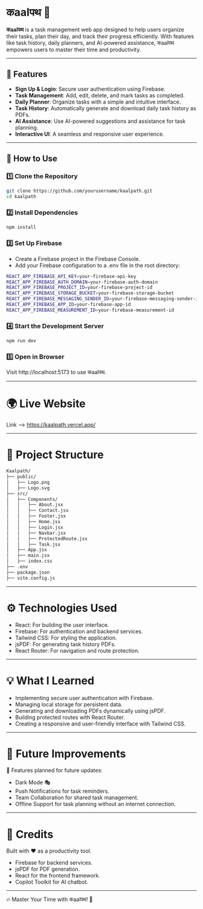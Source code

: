 # कaalपथ 🚀  
**कaalपथ** is a task management web app designed to help users organize their tasks, plan their day, and track their progress efficiently. With features like task history, daily planners, and AI-powered assistance, कaalपथ empowers users to master their time and productivity.

---

## 🚀 Features  
- **Sign Up & Login**: Secure user authentication using Firebase.  
- **Task Management**: Add, edit, delete, and mark tasks as completed.  
- **Daily Planner**: Organize tasks with a simple and intuitive interface.  
- **Task History**: Automatically generate and download daily task history as PDFs.  
- **AI Assistance**: Use AI-powered suggestions and assistance for task planning.  
- **Interactive UI**: A seamless and responsive user experience.  

---

## 📌 How to Use  

### 1️⃣ Clone the Repository  
```bash
git clone https://github.com/yourusername/kaalpath.git
cd kaalpath
```
### 2️⃣ Install Dependencies
```bash
npm install
```
### 3️⃣ Set Up Firebase
- Create a Firebase project in the Firebase Console.
- Add your Firebase configuration to a .env file in the root directory:
```bash
REACT_APP_FIREBASE_API_KEY=your-firebase-api-key
REACT_APP_FIREBASE_AUTH_DOMAIN=your-firebase-auth-domain
REACT_APP_FIREBASE_PROJECT_ID=your-firebase-project-id
REACT_APP_FIREBASE_STORAGE_BUCKET=your-firebase-storage-bucket
REACT_APP_FIREBASE_MESSAGING_SENDER_ID=your-firebase-messaging-sender-id
REACT_APP_FIREBASE_APP_ID=your-firebase-app-id
REACT_APP_FIREBASE_MEASUREMENT_ID=your-firebase-measurement-id
```
### 4️⃣ Start the Development Server
```bash
npm run dev
```
### 5️⃣ Open in Browser
Visit http://localhost:5173 to use कaalपथ.

---

# 🌍 Live Website
Link --> https://kaalpath.vercel.app/

---

# 📂 Project Structure
```bash
Kaalpath/
├── public/
│   ├── Logo.png
│   ├── Logo.svg
├── src/
│   ├── Components/
│   │   ├── About.jsx
│   │   ├── Contact.jsx
│   │   ├── Footer.jsx
│   │   ├── Home.jsx
│   │   ├── Login.jsx
│   │   ├── Navbar.jsx
│   │   ├── ProtectedRoute.jsx
│   │   ├── Task.jsx
│   ├── App.jsx
│   ├── main.jsx
│   ├── index.css
├── .env
├── package.json
├── vite.config.js
```

---

# ⚙️ Technologies Used
- React: For building the user interface.
- Firebase: For authentication and backend services.
- Tailwind CSS: For styling the application.
- jsPDF: For generating task history PDFs.
- React Router: For navigation and route protection.

---

# 💡 What I Learned
- Implementing secure user authentication with Firebase.
- Managing local storage for persistent data.
- Generating and downloading PDFs dynamically using jsPDF.
- Building protected routes with React Router.
- Creating a responsive and user-friendly interface with Tailwind CSS.

---

# 🎯 Future Improvements
🚀 Features planned for future updates:

- Dark Mode 🎭
- Push Notifications for task reminders.
- Team Collaboration for shared task management.
- Offline Support for task planning without an internet connection.

---

# 👏 Credits

Built with ❤️ as a productivity tool.

- Firebase for backend services.
- jsPDF for PDF generation.
- React for the frontend framework.
- Copilot Toolkit for AI chatbot.

---

🔥 Master Your Time with कaalपथ! 🎯
